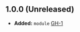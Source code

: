 ## 1.0.0 (Unreleased)

- **Added:** `module` [GH-1](https://github.com/terraform-alicloud-modules/terraform-alicloud-sls/pull/1)
